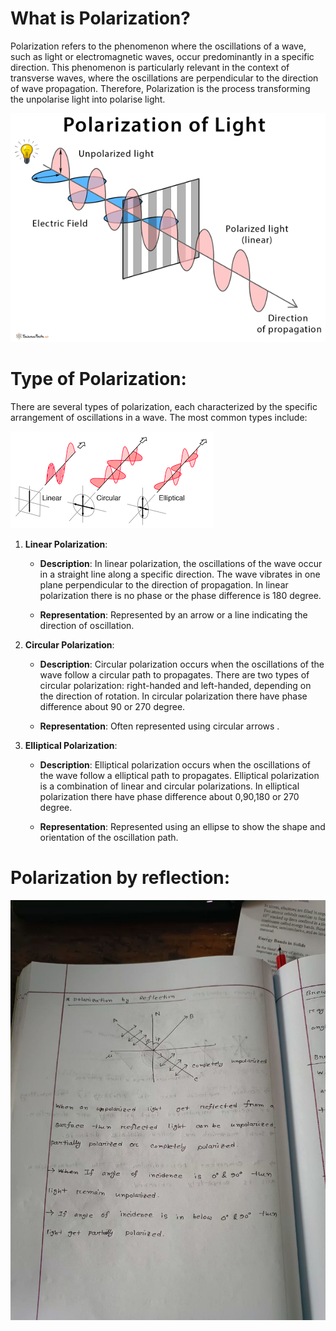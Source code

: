 # What is Polarization?


Polarization refers to the phenomenon where the oscillations of a wave, such as light or 
electromagnetic waves, occur predominantly in a specific direction. This phenomenon is particularly 
relevant in the context of transverse waves, where the oscillations are perpendicular to the direction 
of wave propagation. Therefore, Polarization is the process transforming the unpolarise light into polarise light.


![Alt text](/Academic/Phy_2nd_Mam_Part/images/image.png)


# Type of Polarization:

There are several types of polarization, each characterized by the specific arrangement of oscillations in a wave. The most common types include:

![Alt text](/Academic/Phy_2nd_Mam_Part/images/image01.png)

1. **Linear Polarization**:
   - **Description**: In linear polarization, the oscillations of the wave occur in a straight line along a specific direction. The wave vibrates in one plane perpendicular to the direction of propagation. In linear polarization there is no phase or the phase difference is 180 degree.

   - **Representation**: Represented by an arrow or a line indicating the direction of oscillation.

2. **Circular Polarization**:
   - **Description**:  Circular polarization occurs when the oscillations of the wave follow a circular path to propagates. There are two types of circular polarization: right-handed and left-handed, depending on the direction of rotation. In circular polarization there have phase difference about 90 or 270 degree.

   - **Representation**: Often represented using circular arrows .

3. **Elliptical Polarization**:
   - **Description**:  Elliptical polarization occurs when the oscillations of the wave follow a elliptical path to propagates. Elliptical polarization is a combination of linear and circular polarizations. In elliptical polarization there have phase difference about 0,90,180 or 270 degree.

   - **Representation**: Represented using an ellipse to show the shape and orientation of the oscillation path.


# Polarization by reflection:

![Polarization by reflection](/Academic/Phy_2nd_Mam_Part/images/polarization01.jpeg)
